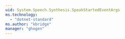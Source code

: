 ```yaml
---
uid: System.Speech.Synthesis.SpeakStartedEventArgs
ms.technology: 
  - "dotnet-standard"
ms.author: "kbridge"
manager: "ghogen"
---
```


